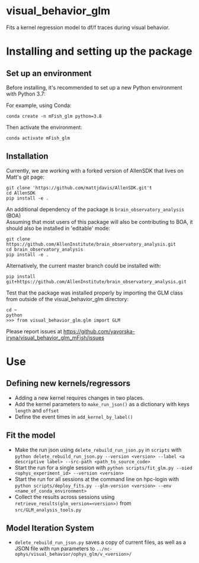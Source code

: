 # visual_behavior_glm
Fits a kernel regression model to df/f traces during visual behavior. 

# Installing and setting up the package

## Set up an environment

Before installing, it's recommended to set up a new Python environment with Python 3.7:

For example, using Conda:

    conda create -n mFish_glm python=3.8

Then activate the environment:

    conda activate mFish_glm

## Installation

Currently, we are working with a forked version of AllenSDK that lives on Matt's git page:

    git clone 'https://github.com/mattjdavis/AllenSDK.git't
    cd AllenSDK
    pip install -e .

An additional dependency of the package is `brain_observatory_analysis` (BOA)  
Assuming that most users of this package will also be contributing to BOA, it should also be installed in 'editable' mode:

    git clone https://github.com/AllenInstitute/brain_observatory_analysis.git
    cd brain_observatory_analysis
    pip install -e .

Alternatively, the current master branch could be installed with:

    pip install git+https://github.com/AllenInstitute/brain_observatory_analysis.git

Test that the package was installed properly by importing the GLM class from outside of the visual_behavior_glm directory:

    cd ~
    python
    >>> from visual_behavior_glm.glm import GLM

Please report issues at https://github.com/yavorska-iryna/visual_behavior_glm_mFish/issues

# Use

## Defining new kernels/regressors
- Adding a new kernel requires changes in two places.
- Add the kernel parameters to `make_run_json()` as a dictionary with keys `length` and `offset`
- Define the event times in `add_kernel_by_label()`

## Fit the model
- Make the run json using `delete_rebuild_run_json.py` in  `scripts` with `python delete_rebuild_run_json.py --version <version> --label <a descriptive label> --src-path <path_to_source_code>`
- Start the run for a single session with `python scripts/fit_glm.py --oied <ophys_experiment_id> --version <version>`
- Start the run for all sessions at the command line on hpc-login with `python scripts/deploy_fits.py --glm-version <version> --env <name_of_conda_environment>`
- Collect the results across sessions using `retrieve_results(glm_version=<version>)` from `src/GLM_analysis_tools.py`

## Model Iteration System
- `delete_rebuild_run_json.py` saves a copy of current files, as well as a JSON file with run parameters to `../nc-ophys/visual_behavior/ophys_glm/v_<version>/`


